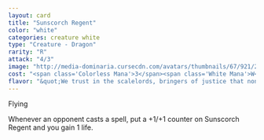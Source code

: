 ```yaml
---
layout: card
title: "Sunscorch Regent"
color: "white"
categories: creature white
type: "Creature - Dragon"
rarity: "R"
attack: "4/3"
image: "http://media-dominaria.cursecdn.com/avatars/thumbnails/67/921/200/283/635609488403162189.png"
cost: "<span class='Colorless Mana'>3</span><span class='White Mana'>W</span><span class='White Mana'>W</span>"
flavor: "&quot;We trust in the scalelords, bringers of justice that none can escape.&quot;"
---
```


Flying

Whenever an opponent casts a spell, put a +1/+1 counter on Sunscorch Regent and you gain 1 life.
